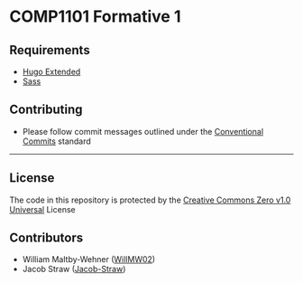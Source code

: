 # COMP1101 Formative 1

## Requirements
- [Hugo Extended](https://gohugo.io/getting-started/installing)
- [Sass](https://sass-lang.com/install)

## Contributing
- Please follow commit messages outlined under the [Conventional Commits](https://www.conventionalcommits.org/en/v1.0.0/) standard

---

## License
The code in this repository is protected by the [Creative Commons Zero v1.0 Universal]() License

## Contributors
- William Maltby-Wehner ([WillMW02](https://github.com/WillMW02))
- Jacob Straw ([Jacob-Straw](https://github.com/Jacob-Straw))